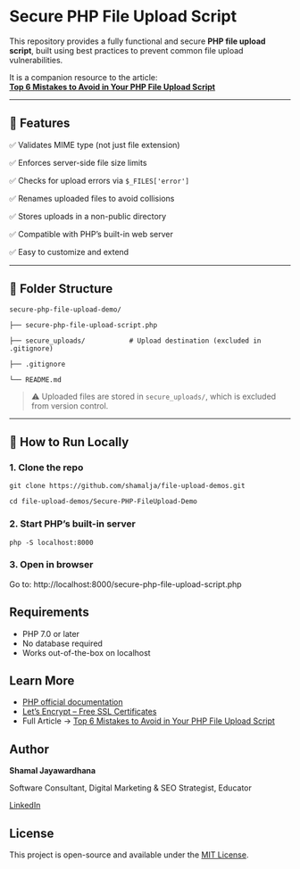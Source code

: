 # Secure PHP File Upload Script

This repository provides a fully functional and secure **PHP file upload script**, built using best practices to prevent common file upload vulnerabilities.

It is a companion resource to the article:  
**[Top 6 Mistakes to Avoid in Your PHP File Upload Script](https://blog.filestack.com/php-file-upload-script-mistakes/)**  

---

## 🔐 Features

✅ Validates MIME type (not just file extension)

✅ Enforces server-side file size limits

✅ Checks for upload errors via `$_FILES['error']`

✅ Renames uploaded files to avoid collisions

✅ Stores uploads in a non-public directory

✅ Compatible with PHP’s built-in web server

✅ Easy to customize and extend

---

## 📂 Folder Structure

`secure-php-file-upload-demo/`

`├── secure-php-file-upload-script.php`

`├── secure_uploads/           # Upload destination (excluded in .gitignore)`

`├── .gitignore`

`└── README.md`


> ⚠️ Uploaded files are stored in `secure_uploads/`, which is excluded from version control.

---

## 🚀 How to Run Locally

### 1. Clone the repo

`git clone https://github.com/shamalja/file-upload-demos.git`

`cd file-upload-demos/Secure-PHP-FileUpload-Demo`

### 2. Start PHP’s built-in server

`php -S localhost:8000`

### 3. Open in browser

Go to: http://localhost:8000/secure-php-file-upload-script.php

## Requirements

- PHP 7.0 or later
- No database required
- Works out-of-the-box on localhost

## Learn More

- [PHP official documentation](https://www.php.net/manual/en/features.file-upload.php)
- [Let’s Encrypt – Free SSL Certificates](https://letsencrypt.org/)
- Full Article → [Top 6 Mistakes to Avoid in Your PHP File Upload Script](https://blog.filestack.com/php-file-upload-script-mistakes/)

## Author

**Shamal Jayawardhana**

Software Consultant, Digital Marketing & SEO Strategist, Educator

[LinkedIn](https://www.linkedin.com/in/shamal-jayawardhana)

## License

This project is open-source and available under the [MIT License](https://github.com/shamalja/file-upload-demos/blob/main/LICENSE).

